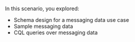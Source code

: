 In this scenario, you explored:

* Schema design for a messaging data use case 
* Sample messaging data
* CQL queries over messaging data